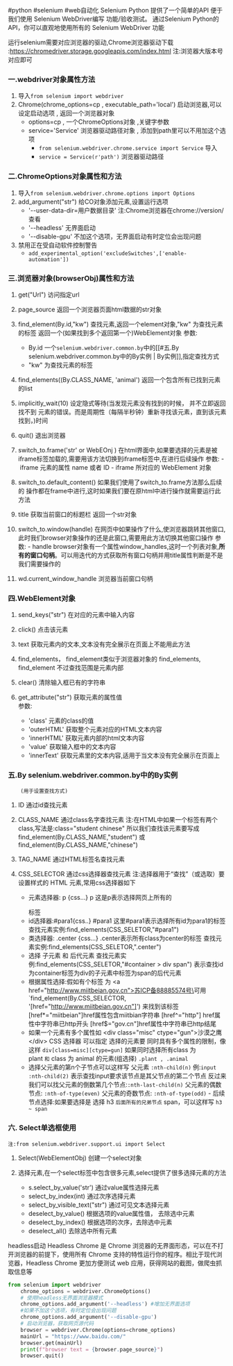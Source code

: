 #python #selenium #web自动化
Selenium Python 提供了一个简单的API 便于我们使用 Selenium WebDriver编写 功能/验收测试。
 通过Selenium Python的API，你可以直观地使用所有的 Selenium WebDriver 功能

运行selenium需要对应浏览器的驱动,Chrome浏览器驱动下载
:https://chromedriver.storage.googleapis.com/index.html
注:浏览器大版本号对应即可

### 一.webdriver对象属性方法
1. 导入`from selenium import webdriver`
2. Chrome(chrome_options=cp , executable_path='local') 启动浏览器,可以设定启动选项 , 返回一个浏览器对象
	- options=cp , 一个ChromeOptions对象 ,关键字参数
	- service='Service'  浏览器驱动路径对象 , 添加到path里可以不用加这个选项
		- `from selenium.webdriver.chrome.service import Service` 导入
		- `service = Service(r'path')`  浏览器驱动路径
  

### 二.ChromeOptions对象属性和方法
1. 导入`from selenium.webdriver.chrome.options import Options`
2. add_argument("str") 给CO对象添加元素,设置运行选项
	- '--user-data-dir=用户数据目录' 注:Chrome浏览器在chrome://version/查看
	- '--headless' 无界面启动
	- '--disable-gpu'  不加这个选项，无界面启动有时定位会出现问题
3. 禁用正在受自动软件控制警告
	- `add_experimental_option('excludeSwitches',['enable-automation'])`

### 三.浏览器对象(browserObj)属性和方法
1. get("Url")	 访问指定url

2. page_source	返回一个浏览器页面html数据的str对象

3. find_element(By.id,"kw")	查找元素,返回一个element对象,"kw" 为查找元素的标签
   返回一个(如果找到多个返回第一个)WebElement对象
   参数:
	- By.id 一个`selenium.webdriver.common.by`中的[[#五.By selenium.webdriver.common.by中的By实例 | By实例]],指定查找方式
	- "kw" 为查找元素的标签

4. find_elements((By.CLASS_NAME, 'animal')	返回一个包含所有已找到元素的list

5. implicitly_wait(10)	设定隐式等待(当发现元素没有找到的时候， 并不立即返回找不到
    元素的错误。而是周期性（每隔半秒钟）重新寻找该元素，直到该元素找到，)时间

6. quit()       退出浏览器

7. switch_to.frame('str' or WebEOnj )       在html界面中,如果要选择的元素是被iframe标签加载的,需要用该方法切换到iframe标签中,在进行后续操作
           参数:
	        -  iframe 元素的属性 name 或者 ID 
	        - iframe 所对应的 WebElement 对象

8. switch_to.default_content()                如果我们使用了switch_to.frame方法那么后续的
	操作都在frame中进行,这时如果我们要在原html中进行操作就需要运行此方法

9.  title 获取当前窗口的标题栏 返回一个str对象

10. switch_to.window(handle)               在网页中如果操作了什么,使浏览器跳转其他窗口,
      此时我们browser对象操作的还是此窗口,需要用此方法切换其他窗口操作
	      参数:
		      - handle browser对象有一个属性window_handles,这时一个列表对象,**所有的窗口句柄**。可以用迭代的方式获取所有窗口句柄并用title属性判断是不是我们需要操作的
11. wd.current_window_handle           浏览器当前窗口句柄



### 四.WebElement对象
1. send_keys("str")	在对应的元素中输入内容

2. click()	点击该元素
		
3. text		获取元素内的文本,文本没有完全展示在页面上不能用此方法

4. find_elements， find_element类似于浏览器对象的 find_elements, find_element
	不过查找范围是元素内部

5. clear()       清除输入框已有的字符串

6. get_attribute("str")      获取元素的属性值    
	参数:
	- 'class'   元素的class的值
	- 'outerHTML'   获取整个元素对应的HTML文本内容
	- 'innerHTML'    获取元素内部的html文本内容
	- 'value'    获取输入框中的文本内容
	- 'innerText'    获取元素里的文本内容,适用于当文本没有完全展示在页面上


### 五.By   selenium.webdriver.common.by中的By实例
		(用于设置查找方式)		
1. ID	通过id查找元素

2. CLASS_NAME 通过class名字查找元素
	注:在HTML中如果一个标签有两个class,写法是:class="student  chinese"
	所以我们查找该元素要写成find_element(By.CLASS_NAME,"student")
	或find_element(By.CLASS_NAME,"chinese")

3.  TAG_NAME	通过HTML标签名查找元素

5. CSS_SELECTOR    通过css选择器查找元素
		注:选择器用于“查找”（或选取）要设置样式的 HTML 元素,常用css选择器如下
	  - 元素选择器: p {css...}    p 这是p表示选择网页上所有的</p>标签
	  - id选择器:#para1{css..}  \#para1 这里\#para1表示选择所有id为para1的标签
		  查找元素实例:find_elements(CSS_SELETOR,"\#para1")
	  - 类选择器:  .center {css...} .center表示所有class为center的标签
		  查找元素实例:find_elements(CSS_SELETOR,".center")
	  -  选择 子元素 和 后代元素 
		  查找元素实例:find_elements(CSS_SELETOR,"#container > div  span")
		  表示查找id为container标签为div的子元素中标签为span的后代元素
	  -  根据属性选择:假如有个标签 为
	     \<a href="http://www.miitbeian.gov.cn">苏ICP备88885574号\</a>可用
	     `find_element(By.CSS_SELECTOR, '[href="http://www.miitbeian.gov.cn"]')
	     来找到该标签
			[href*="miitbeian"]href属性包含miitbian字符串
			[href^="http"] href属性中字符串已http开头
			[href$="gov.cn"]href属性中字符串已http结尾
	  -  如果一个元素有多个属性如
		        \<div class="misc" ctype="gun">沙漠之鹰\</div>
		 CSS 选择器 可以指定 选择的元素要 同时具有多个属性的限制，像这样 `div[class=misc][ctype=gun]`
	       如果同时选择所有class 为 plant `和` class 为 animal 的元素(组选择)
	       `.plant , .animal`
	  - 选择父元素的第n个子节点可以这样写  父元素 `:nth-child(n)`
		  例:`input  :nth-child(2)`  表示查找input要求该节点是其父节点的第二个节点
		  反过来我们可以找父元素的倒数第几个节点:`:nth-last-child(n)`
		  父元素的偶数节点: `:nth-of-type(even)`
		  父元素的奇数节点: `:nth-of-type(odd)`
	   - 后续节点选择:如果要选择是 选择 h3 `后面所有的兄弟节点` span，可以这样写
			  `h3 ~ span`



### 六. Select单选框使用
	注:from selenium.webdriver.support.ui import Select
1. Select(WebElementObj)  创建一个select对象

2.  选择元素,在一个select标签中包含很多元素,select提供了很多选择元素的方法
	- s.select_by_value('str')     通过value属性选择元素
	- select_by_index(int)        通过次序选择元素
	- select_by_visible_text("str")        通过可见文本选择元素
	- deselect_by_value()                      根据选项的value属性值， 去除选中元素
	- deselect_by_index()                      根据选项的次序，去除选中元素
	- deselect_all()                                 去除选中所有元素

















headless启动
Headless Chrome 是 Chrome 浏览器的无界面形态，可以在不打开浏览器的前提下，使用所有 
Chrome 支持的特性运行你的程序。相比于现代浏览器，Headless Chrome 更加方便测试 web 
应用，获得网站的截图，做爬虫抓取信息等
```python
from selenium import webdriver
	chrome_options = webdriver.ChromeOptions()
	# 使用headless无界面浏览器模式
	chrome_options.add_argument('--headless') #增加无界面选项
	#如果不加这个选项，有时定位会出现问题
	chrome_options.add_argument('--disable-gpu') 
	# 启动浏览器，获取网页源代码
	browser = webdriver.Chrome(options=chrome_options)
	mainUrl = "https://www.baidu.com/"
	browser.get(mainUrl)
	print(f"browser text = {browser.page_source}")
	browser.quit()
```

















